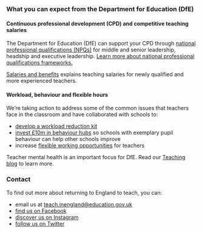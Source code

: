 ### What you can expect from the Department for Education (DfE)

#### Continuous professional development (CPD) and competitive teaching salaries

The Department for Education (DfE) can support your CPD through [national professional qualifications (NPQs)](https://www.gov.uk/government/publications/national-professional-qualifications-npqs-list-of-providers)
for middle and senior leadership, headship and executive leadership.
[Learn more about national professional qualifications frameworks.](https://www.gov.uk/government/publications/national-professional-qualifications-frameworks-from-september-2021)

[Salaries and benefits](/salaries-and-benefits) explains teaching salaries for newly qualified and more experienced teachers.

#### Workload, behaviour and flexible hours

We’re taking action to address some of the common issues that teachers face in the classroom and have collaborated with schools to:

* [develop a workload reduction kit](https://www.gov.uk/guidance/school-workload-reduction-toolkit)
* [invest £10m in behaviour hubs](https://www.gov.uk/guidance/behaviour-hubs)
  so schools with exemplary pupil behaviour can help other schools improve
* increase [flexible working opportunities](https://www.gov.uk/government/collections/flexible-working-resources-for-teachers-and-schools)
  for teachers

Teacher mental health is an important focus for DfE. Read our [Teaching blog](https://teaching.blog.gov.uk/) to
learn more.

### Contact

To find out more about returning to England to teach, you can:

* email us at teach.inengland@education.gov.uk
* [find us on Facebook](https://www.facebook.com/getintoteaching)
* [discover us on Instagram](https://www.instagram.com/get_into_teaching/)
* [follow us on Twitter](https://twitter.com/getintoteaching)
